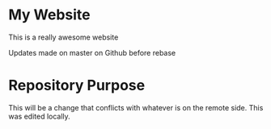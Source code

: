 # My Website

This is a really awesome website

Updates made on master on Github before rebase

# Repository Purpose

This will be a change that conflicts with whatever is on the remote side. This was edited locally.
